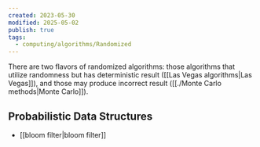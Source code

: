 ```yaml
---
created: 2023-05-30
modified: 2025-05-02
publish: true
tags:
  - computing/algorithms/Randomized
---
```

There are two flavors of randomized algorithms: those algorithms that utilize randomness but has deterministic result ([[Las Vegas algorithms|Las Vegas]]), and those may produce incorrect result ([[./Monte Carlo methods|Monte Carlo]]).

## Probabilistic Data Structures
- [[bloom filter|bloom filter]]